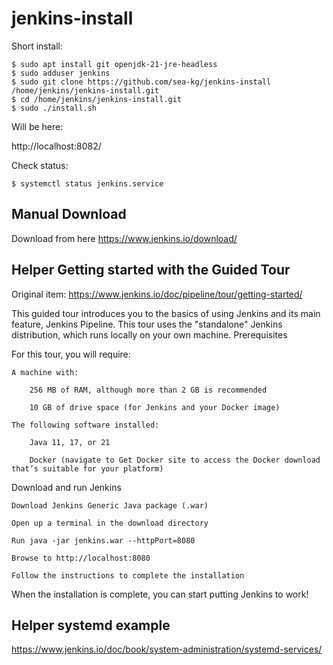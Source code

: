 # jenkins-install

Short install:

```
$ sudo apt install git openjdk-21-jre-headless
$ sudo adduser jenkins
$ sudo git clone https://github.com/sea-kg/jenkins-install /home/jenkins/jenkins-install.git
$ cd /home/jenkins/jenkins-install.git
$ sudo ./install.sh
```

Will be here:

http://localhost:8082/


Check status:
```
$ systemctl status jenkins.service
```

## Manual Download

Download from here https://www.jenkins.io/download/

## Helper Getting started with the Guided Tour

Original item: https://www.jenkins.io/doc/pipeline/tour/getting-started/

This guided tour introduces you to the basics of using Jenkins and its main feature, Jenkins Pipeline. This tour uses the "standalone" Jenkins distribution, which runs locally on your own machine.
Prerequisites

For this tour, you will require:

    A machine with:

        256 MB of RAM, although more than 2 GB is recommended

        10 GB of drive space (for Jenkins and your Docker image)

    The following software installed:

        Java 11, 17, or 21

        Docker (navigate to Get Docker site to access the Docker download that’s suitable for your platform)

Download and run Jenkins

    Download Jenkins Generic Java package (.war)

    Open up a terminal in the download directory

    Run java -jar jenkins.war --httpPort=8080

    Browse to http://localhost:8080

    Follow the instructions to complete the installation

When the installation is complete, you can start putting Jenkins to work!


## Helper systemd example

https://www.jenkins.io/doc/book/system-administration/systemd-services/